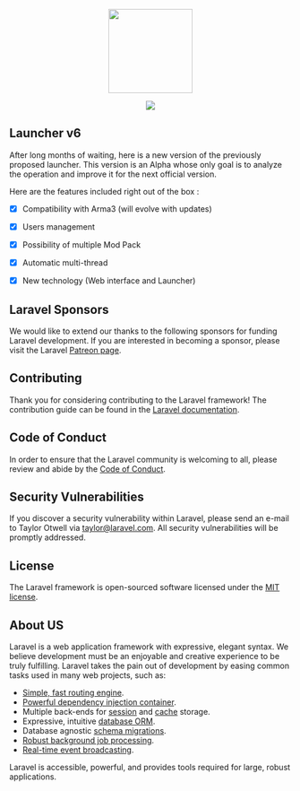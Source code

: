 <p align="center"><a href="https://ezgames.fr" target="_blank"><img src="https://flashmodz.fr/33844530.png" width="150"></a></p>
<p align="center">
<img src="https://github.com/emodyz/MultigamingPanel/workflows/Emodyz%20v6/badge.svg">
</p>

## Launcher v6

After long months of waiting,
here is a new version of the previously proposed launcher.
This version is an Alpha whose only goal is to analyze the operation and improve it for the next official version.

Here are the features included right out of the box :

- [x] Compatibility with Arma3 (will evolve with updates)

- [x] Users management
- [x] Possibility of multiple Mod Pack
- [x] Automatic multi-thread
- [x] New technology (Web interface and Launcher)

## Laravel Sponsors

We would like to extend our thanks to the following sponsors for funding Laravel development. If you are interested in becoming a sponsor, please visit the Laravel [Patreon page](https://patreon.com/taylorotwell).

## Contributing

Thank you for considering contributing to the Laravel framework! The contribution guide can be found in the [Laravel documentation](https://laravel.com/docs/contributions).

## Code of Conduct

In order to ensure that the Laravel community is welcoming to all, please review and abide by the [Code of Conduct](https://laravel.com/docs/contributions#code-of-conduct).

## Security Vulnerabilities

If you discover a security vulnerability within Laravel, please send an e-mail to Taylor Otwell via [taylor@laravel.com](mailto:taylor@laravel.com). All security vulnerabilities will be promptly addressed.

## License

The Laravel framework is open-sourced software licensed under the [MIT license](https://opensource.org/licenses/MIT).

## About US

Laravel is a web application framework with expressive, elegant syntax. We believe development must be an enjoyable and creative experience to be truly fulfilling. Laravel takes the pain out of development by easing common tasks used in many web projects, such as:

- [Simple, fast routing engine](https://laravel.com/docs/routing).
- [Powerful dependency injection container](https://laravel.com/docs/container).
- Multiple back-ends for [session](https://laravel.com/docs/session) and [cache](https://laravel.com/docs/cache) storage.
- Expressive, intuitive [database ORM](https://laravel.com/docs/eloquent).
- Database agnostic [schema migrations](https://laravel.com/docs/migrations).
- [Robust background job processing](https://laravel.com/docs/queues).
- [Real-time event broadcasting](https://laravel.com/docs/broadcasting).

Laravel is accessible, powerful, and provides tools required for large, robust applications.
